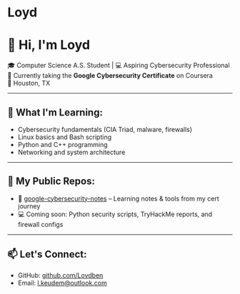 # Loyd                            

# 👋 Hi, I'm Loyd

🎓 Computer Science A.S. Student | 💻 Aspiring Cybersecurity Professional  
🔐 Currently taking the **Google Cybersecurity Certificate** on Coursera  
📍 Houston, TX

---

## 🧠 What I'm Learning:
- Cybersecurity fundamentals (CIA Triad, malware, firewalls)
- Linux basics and Bash scripting
- Python and C++ programming
- Networking and system architecture

---

## 📂 My Public Repos:
- 🔐 [google-cybersecurity-notes](https://github.com/Loydben/google-cybersecurity-notes) – Learning notes & tools from my cert journey
- 💻 Coming soon: Python security scripts, TryHackMe reports, and firewall configs

---

## 📫 Let's Connect:
- GitHub: [github.com/Loydben](https://github.com/Loydben)
- Email: l.keudem@outlook.com
